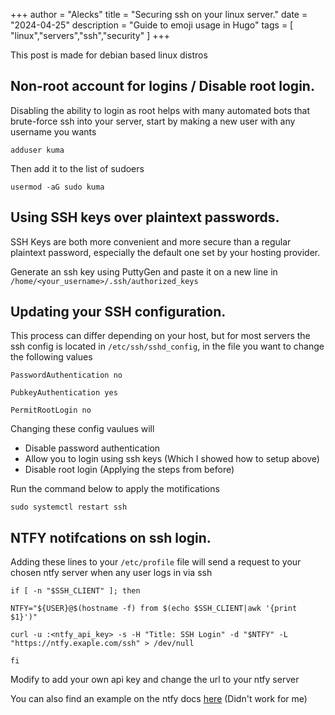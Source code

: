 
+++
author = "Alecks"
title = "Securing ssh on your linux server."
date = "2024-04-25"
description = "Guide to emoji usage in Hugo"
tags = [
    "linux","servers","ssh","security"
]
+++

This post is made for debian based linux distros

## Non-root account for logins / Disable root login.
Disabling the ability to login as root helps with many automated bots that brute-force ssh into your server, start by making a new user with any username you wants

```
adduser kuma
```

Then add it to the list of sudoers

```
usermod -aG sudo kuma
```

## Using SSH keys over plaintext passwords.
SSH Keys are both more convenient and more secure than a regular plaintext password, especially the default one set by your hosting provider. 

Generate an ssh key using PuttyGen and paste it on a new line in `/home/<your_username>/.ssh/authorized_keys`

## Updating your SSH configuration.
This process can differ depending on your host, but for most servers the ssh config is located in `/etc/ssh/sshd_config`, in the file you want to change the following values

```
PasswordAuthentication no
```

```
PubkeyAuthentication yes
```

```
PermitRootLogin no
```

Changing these config vaulues will
- Disable password authentication
- Allow you to login using ssh keys (Which I showed how to setup above) 
- Disable root login (Applying the steps from before)

Run the command below to apply the motifications

```
sudo systemctl restart ssh
```

## NTFY notifcations on ssh login.
Adding these lines to your `/etc/profile` file will send a request to your chosen ntfy server when any user logs in via ssh

```
if [ -n "$SSH_CLIENT" ]; then

NTFY="${USER}@$(hostname -f) from $(echo $SSH_CLIENT|awk '{print $1}')"

curl -u :<ntfy_api_key> -s -H "Title: SSH Login" -d "$NTFY" -L  "https://ntfy.exaple.com/ssh" > /dev/null

fi
```
Modify to add your own api key and change the url to your ntfy server


You can also find an example on the ntfy docs [here](https://docs.ntfy.sh/examples/#ssh-login-alerts) (Didn't work for me)

